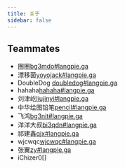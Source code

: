 ```yaml
---
title: 关于
sidebar: false
---
```


## Teammates

- 圈圈[bg3mdo#langpie.ga](mailto:bg3mdo@langpie.ga)
- 漂移菌[yoyojack#langpie.ga](mailto:yoyojack@langpie.ga)
- DoubleDog [doubledog#langpie.ga](mailto:doubledog@langpie.ga)
- hahaha[hahaha#langpie.ga](mailto:hahaha@langpie.ga)
- 刘津屹[liujinyi#langpie.ga](mailto:liujinyi@langpie.ga)
- 中华绘图铅笔[pencil#langpie.ga](mailto:pencil@langpie.ga)
- 飞鸿[bg3nit#langpie.ga](mailto:bg3nit@langpie.ga)
- 洋洋大叔[bi3qdn#langpie.ga](mailto:bi3qdn@langpie.ga)
- 祁建鑫[qjx#langpie.ga](mailto:qjx@langpie.ga)
- wjcwqc[wjcwqc#langpie.ga](mailto:wjcwqc@langpie.ga)
- 张翼[zy#langpie.ga](mailto:zy@langpie.ga)
- iChizer0[]

